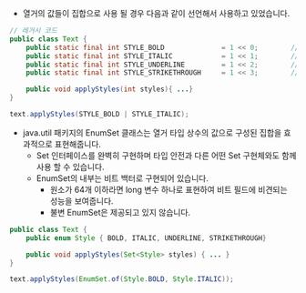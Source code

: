 * 열거의 값들이 집합으로 사용 될 경우 다음과 같이 선언해서 사용하고 있었습니다.
```java
// 레거시 코드
public class Text {
    public static final int STYLE_BOLD              = 1 << 0;        // 1
    public static final int STYLE_ITALIC            = 1 << 1;        // 2
    public static final int STYLE_UNDERLINE         = 1 << 2;        // 4
    public static final int STYLE_STRIKETHROUGH     = 1 << 3;        // 8

    public void applyStyles(int styles){ ...}
}

text.applyStyles(STYLE_BOLD | STYLE_ITALIC);
```
* java.util 패키지의 EnumSet 클래스는 열거 타입 상수의 값으로 구성된 집합을 효과적으로 표현해줍니다. 
  * Set 인터페이스를 완벽히 구현하며 타입 안전과 다른 어떤 Set 구현체와도 함께 사용 할 수 있습니다. 
  * EnumSet의 내부는 비트 백터로 구현되어 있습니다. 
    * 원소가 64개 이하라면 long 변수 하나로 표현하여 비트 필드에 비견되는 성능을 보여줍니다. 
    * 불변 EnumSet은 제공되고 있지 않습니다. 
```java
public class Text {
    public enum Style { BOLD, ITALIC, UNDERLINE, STRIKETHROUGH} 

    public void applyStyles(Set<Style> styles) { ... }
}

text.applyStyles(EnumSet.of(Style.BOLD, Style.ITALIC));
```